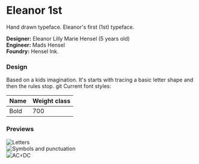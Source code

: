 # Eleanor 1st
Hand drawn typeface. Eleanor's first (1st) typeface.

__Designer:__ Eleanor Lilly Marie Hensel (5 years old)\
__Engineer:__ Mads Hensel\
__Foundry:__ Hensel Ink.

### Design
Based on a kids imagination. It's starts with tracing a basic letter shape and then the rules stop.
git
Current font styles:

| Name                 | Weight class
| -------------------- | ----------------
| Bold                 | 700

### Previews

![Letters]("/out/previews/letters.svg")\
![Symbols and punctuation]("/out/previews/symbols-and-punctuation.svg")\
![AC⚡️DC]("/out/previews/acdc.svg")